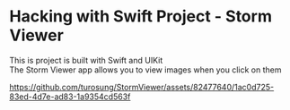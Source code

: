 # Hacking with Swift Project - Storm Viewer

This is project is built with Swift and UIKit  
The Storm Viewer app allows you to view images when you click on them

https://github.com/turosung/StormViewer/assets/82477640/1ac0d725-83ed-4d7e-ad83-1a9354cd563f

